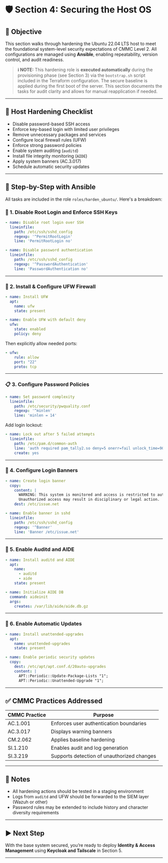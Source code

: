 # 🛡️ Section 4: Securing the Host OS

## 🎯 Objective

This section walks through hardening the Ubuntu 22.04 LTS host to meet the foundational system-level security expectations of CMMC Level 2. All configurations are managed using **Ansible**, enabling repeatability, version control, and audit readiness.

> **ℹ️ NOTE:** This hardening role is **executed automatically** during the provisioning phase (see Section 3) via the `bootstrap.sh` script included in the Terraform configuration. The secure baseline is applied during the first boot of the server. This section documents the tasks for audit clarity and allows for manual reapplication if needed.

---

## 🧱 Host Hardening Checklist

- Disable password-based SSH access
- Enforce key-based login with limited user privileges
- Remove unnecessary packages and services
- Configure local firewall rules (UFW)
- Enforce strong password policies
- Enable system auditing (`auditd`)
- Install file integrity monitoring (`AIDE`)
- Apply system banners (AC.3.017)
- Schedule automatic security updates

---

## 🚀 Step-by-Step with Ansible

All tasks are included in the role `roles/harden_ubuntu/`. Here's a breakdown:

### 🔐 1. Disable Root Login and Enforce SSH Keys

```yaml
- name: Disable root login over SSH
  lineinfile:
    path: /etc/ssh/sshd_config
    regexp: '^PermitRootLogin'
    line: 'PermitRootLogin no'

- name: Disable password authentication
  lineinfile:
    path: /etc/ssh/sshd_config
    regexp: '^PasswordAuthentication'
    line: 'PasswordAuthentication no'
```

---

### 🧯 2. Install & Configure UFW Firewall

```yaml
- name: Install UFW
  apt:
    name: ufw
    state: present

- name: Enable UFW with default deny
  ufw:
    state: enabled
    policy: deny
```

Then explicitly allow needed ports:

```yaml
- ufw:
    rule: allow
    port: "22"
    proto: tcp
```

---

### 📋 3. Configure Password Policies

```yaml
- name: Set password complexity
  lineinfile:
    path: /etc/security/pwquality.conf
    regexp: '^minlen'
    line: 'minlen = 14'
```

Add login lockout:

```yaml
- name: Lock out after 5 failed attempts
  lineinfile:
    path: /etc/pam.d/common-auth
    line: 'auth required pam_tally2.so deny=5 onerr=fail unlock_time=900'
    create: yes
```

---

### 📝 4. Configure Login Banners

```yaml
- name: Create login banner
  copy:
    content: |
      WARNING: This system is monitored and access is restricted to authorized users. 
      Unauthorized access may result in disciplinary or legal action.
    dest: /etc/issue.net

- name: Enable banner in sshd
  lineinfile:
    path: /etc/ssh/sshd_config
    regexp: '^Banner'
    line: 'Banner /etc/issue.net'
```

---

### 📜 5. Enable Auditd and AIDE

```yaml
- name: Install auditd and AIDE
  apt:
    name:
      - auditd
      - aide
    state: present

- name: Initialize AIDE DB
  command: aideinit
  args:
    creates: /var/lib/aide/aide.db.gz
```

---

### 🔄 6. Enable Automatic Updates

```yaml
- name: Install unattended-upgrades
  apt:
    name: unattended-upgrades
    state: present

- name: Enable periodic security updates
  copy:
    dest: /etc/apt/apt.conf.d/20auto-upgrades
    content: |
      APT::Periodic::Update-Package-Lists "1";
      APT::Periodic::Unattended-Upgrade "1";
```

---

## ✅ CMMC Practices Addressed

| CMMC Practice | Purpose |
|---------------|---------|
| AC.1.001 | Enforces user authentication boundaries |
| AC.3.017 | Displays warning banners |
| CM.2.062 | Applies baseline hardening |
| SI.1.210 | Enables audit and log generation |
| SI.3.219 | Supports detection of unauthorized changes |

---

## 📎 Notes

- All hardening actions should be tested in a staging environment
- Logs from `auditd` and UFW should be forwarded to the SIEM layer (Wazuh or other)
- Password rules may be extended to include history and character diversity requirements

---

## ▶️ Next Step

With the base system secured, you’re ready to deploy **Identity & Access Management** using **Keycloak and Tailscale** in Section 5.

---
